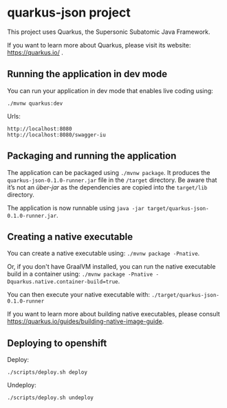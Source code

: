# quarkus-json project

This project uses Quarkus, the Supersonic Subatomic Java Framework.

If you want to learn more about Quarkus, please visit its website: https://quarkus.io/ .

## Running the application in dev mode

You can run your application in dev mode that enables live coding using:
```
./mvnw quarkus:dev
```

Urls:

    http://localhost:8080
    http://localhost:8080/swagger-iu
 
## Packaging and running the application

The application can be packaged using `./mvnw package`.
It produces the `quarkus-json-0.1.0-runner.jar` file in the `/target` directory.
Be aware that it’s not an _über-jar_ as the dependencies are copied into the `target/lib` directory.

The application is now runnable using `java -jar target/quarkus-json-0.1.0-runner.jar`.

## Creating a native executable

You can create a native executable using: `./mvnw package -Pnative`.

Or, if you don't have GraalVM installed, you can run the native executable build in a container using: `./mvnw package -Pnative -Dquarkus.native.container-build=true`.

You can then execute your native executable with: `./target/quarkus-json-0.1.0-runner`

If you want to learn more about building native executables, please consult https://quarkus.io/guides/building-native-image-guide.

## Deploying to openshift 

Deploy:
```
./scripts/deploy.sh deploy
```
    
Undeploy:
```
./scripts/deploy.sh undeploy
```